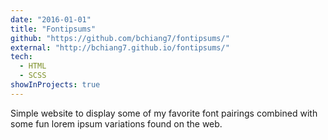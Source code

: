 ```yaml
---
date: "2016-01-01"
title: "Fontipsums"
github: "https://github.com/bchiang7/fontipsums/"
external: "http://bchiang7.github.io/fontipsums/"
tech:
  - HTML
  - SCSS
showInProjects: true
---
```


Simple website to display some of my favorite font pairings combined with some fun lorem ipsum variations found on the web.
